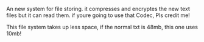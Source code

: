 An new system for file storing. it compresses and encryptes the new text files but it can read them.
if youre going to use that Codec, Pls credit me!

This file system takes up less space, if the normal txt is 48mb, this one uses 10mb!
